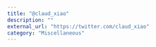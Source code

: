 ```yaml
---
title: "@claud_xiao"
description: ""
external_url: "https://twitter.com/claud_xiao"
category: "Miscellaneous"
---
```

